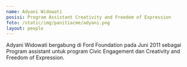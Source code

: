```yaml
---
name: Adyani Widowati
posisi: Program Assistant Creativity and Freedom of Expression
foto: /static/img/panitiacme/adyani.png
layout: people
---
```


Adyani Widowati bergabung di Ford Foundation pada Juni 2011 sebagai Program  assistant untuk program Civic Engagement dan Creativity  and Freedom of Expression.
